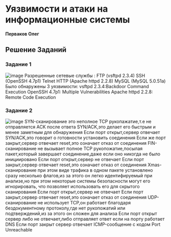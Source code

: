 # Уязвимости и атаки на информационные системы

**Перваков Олег**

## Решение Заданий 

### Задание 1
![image](https://github.com/user-attachments/assets/3e97e12a-4b77-4854-ae00-f76d5830f6eb)
Разрешенные сетевые службы :
FTP (vsftpd 2.3.4)
SSH (OpenSSH 4.7p1)
Telnet
HTTP (Apache httpd 2.2.8)
MySQL (MySQL 5.0.51a)
Было обнаружены 3 уязвимости:
vsftpd 2.3.4:Backdoor Command Execution
OpenSSH 4.7p1: Multiple Vulnerabilities
Apache httpd 2.2.8: Remote Code Execution
### Задание 2
![image](https://github.com/user-attachments/assets/68852461-ddf7-47e1-9a00-24094b71981c)
SYN-сканирование это неполное TCP рукопажатие,т.е не отправляется ACK после ответа SYN/ACK,это делает его быстрым и менее заметным для обнаружения 
Если порт открыт,сервер отвечает SYN/ACK,это говорит о готовности установить соединения 
Если же порт закрыт,сервер отвечает reset,это означает отказ от соединения 
FIN-сканирование не вызывает полное TCP рукопожатие,посылая пакет,который завершает соединение,даже если оно никогда не было инициировано 
Если порт открыт,сервер не отвечает
Если порт закрыт,сервер отвечает reset,это означает отказ от соединения 
Xmas-cканирование при этом виде трафика в одном пакете установлено сразу несколько флагов,из за этого он легко идентифируемый при анализе,но при этом некоторые системы безопасности могут его игнорировать,
что позволяет использовать его для скрытого сканирования 
Если порт открыт,сервер не отвечает
Если порт закрыт,сервер отвечает reset,это означает отказ от соединения 
UDP-сканирование не использует TCP,он работает благодаря бездокументному протоколу,где нет рукопожатий или подтверждений,из за этого он сложен для анализа 
Если порт открыт сервер либо не отвечает,либо отправляет ответ если на порту работает DNS
Если порт закрыт сервер отвечает ICMP-сообщение с кодом Port Unreachable





